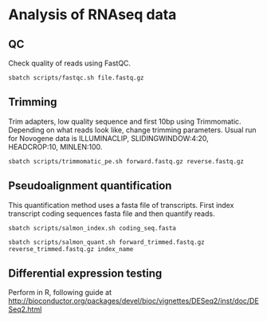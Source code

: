 # Analysis of RNAseq data

## QC
Check quality of reads using FastQC. 
```
sbatch scripts/fastqc.sh file.fastq.gz
```

## Trimming
Trim adapters, low quality sequence and first 10bp using Trimmomatic. Depending on what reads look like, change trimming parameters. Usual run for Novogene data is ILLUMINACLIP, SLIDINGWINDOW:4:20, HEADCROP:10, MINLEN:100.
```
sbatch scripts/trimmomatic_pe.sh forward.fastq.gz reverse.fastq.gz
```

## Pseudoalignment quantification
This quantification method uses a fasta file of transcripts. First index transcript coding sequences fasta file and then quantify reads.
```
sbatch scripts/salmon_index.sh coding_seq.fasta

sbatch scripts/salmon_quant.sh forward_trimmed.fastq.gz reverse_trimmed.fastq.gz index_name
```

## Differential expression testing
Perform in R, following guide at http://bioconductor.org/packages/devel/bioc/vignettes/DESeq2/inst/doc/DESeq2.html